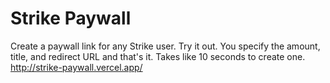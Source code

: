 # Strike Paywall

Create a paywall link for any Strike user. Try it out. You specify the amount, title, and redirect URL and that's it. Takes like 10 seconds to create one. http://strike-paywall.vercel.app/

